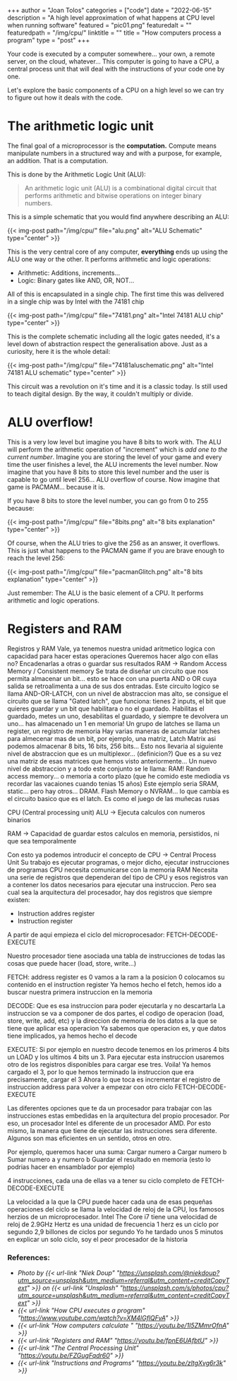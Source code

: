 +++
author = "Joan Tolos"
categories = ["code"]
date = "2022-06-15"
description = "A high level approximation of what happens at CPU level when running software"
featured = "pic01.png"
featuredalt = ""
featuredpath = "/img/cpu/"
linktitle = ""
title = "How computers process a program"
type = "post"
+++

Your code is executed by a computer somewhere... your own, a remote server, on the cloud, whatever... This computer is going to have a CPU, a central process unit that will deal with the instructions of your code one by one.

Let's explore the basic components of a CPU on a high level so we can try to figure out how it deals with the code.

# The arithmetic logic unit

The final goal of a microprocessor is the **computation.** Compute means manipulate numbers in a structured way and with a purpose, for example, an addition. That is a computation.

This is done by the Arithmetic Logic Unit (ALU):

> An arithmetic logic unit (ALU) is a combinational digital circuit that performs arithmetic and bitwise operations on integer binary numbers.

This is a simple schematic that you would find anywhere describing an ALU:

{{< img-post path="/img/cpu/" file="alu.png" alt="ALU Schematic" type="center" >}}

This is the very central core of any computer, **everything** ends up using the ALU one way or the other. It performs arithmetic and logic operations:

- Arithmetic: Additions, increments...
- Logic: Binary gates like AND, OR, NOT...

All of this is encapsulated in a single chip. The first time this was delivered in a single chip was by Intel with the 74181 chip

{{< img-post path="/img/cpu/" file="74181.png" alt="Intel 74181 ALU chip" type="center" >}}

This is the complete schematic including all the logic gates needed, it's a level down of abstraction respect the generalisation above. Just as a curiosity, here it is the whole detail:

{{< img-post path="/img/cpu/" file="74181aluschematic.png" alt="Intel 74181 ALU schematic" type="center" >}}

This circuit was a revolution on it's time and it is a classic today. Is still used to teach digital design. By the way, it couldn't multiply or divide.

# ALU overflow!

This is a very low level but imagine you have 8 bits to work with. The ALU will perform the arithmetic operation of "increment" which is _add one to the current number_. Imagine you are storing the level of your game and every time the user finishes a level, the ALU increments the level number. Now imagine that you have 8 bits to store this level number and the user is capable to go until level 256... ALU overflow of course. Now imagine that game is PACMAM... because it is.

If you have 8 bits to store the level number, you can go from 0 to 255 because:

{{< img-post path="/img/cpu/" file="8bits.png" alt="8 bits explanation" type="center" >}}

Of course, when the ALU tries to give the 256 as an answer, it overflows. This is just what happens to the PACMAN game if you are brave enough to reach the level 256:

{{< img-post path="/img/cpu/" file="pacmanGlitch.png" alt="8 bits explanation" type="center" >}}

Just remember: The ALU is the basic element of a CPU. It performs arithmetic and logic operations.

# Registers and RAM

Registros y RAM
Vale, ya tenemos nuestra unidad aritmetico logica con capacidad para hacer estas operaciones
Queremos hacer algo con ellas no? Encadenarlas a otras o guardar sus resultados
RAM -> Random Access Memory / Consistent memory
Se trata de diseñar un circuito que nos permita almacenar un bit... esto se hace con una puerta AND o OR cuya salida se retroalimenta a una de sus dos entradas. Este circuito logico se llama AND-OR-LATCH, con un nivel de abstraccion mas alto, se consigue el circuito que se llama "Gated latch", que funciona: tienes 2 inputs, el bit que quieres guardar y un bit que habilitara o no el guardado. Habilitas el guardado, metes un uno, desabilitas el guardado, y siempre te devolvera un uno... has almacenado un 1 en memoria!
Un grupo de latches se llama un register, un registro de memoria
Hay varias maneras de acumular latches para almecenar mas de un bit, por ejemplo, una matriz, Latch Matrix asi podemos almacenar 8 bits, 16 bits, 256 bits...
Esto nos llevaria al siguiente nivel de abstraccion que es un multiplexor... (definicion?)
Que es a su vez una matriz de esas matrices que hemos visto anteriormente...
Un nuevo nivel de abstraccion y a todo este conjunto se le llama: RAM!
Random access memory... o memoria a corto plazo (que he comido este mediodia vs recordar las vacaiones cuando tenias 15 años)
Este ejemplo seria SRAM, static... pero hay otros... DRAM. Flash Memory o NVRAM... lo que cambia es el circuito basico que es el latch.
Es como el juego de las muñecas rusas

CPU (Central processing unit)
ALU -> Ejecuta calculos con numeros binarios

RAM -> Capacidad de guardar estos calculos en memoria, persistidos, ni que sea temporalmente

Con esto ya podemos introducir el concepto de CPU -> Central Process Unit
Su trabajo es ejecutar programas, o mejor dicho, ejecutar instrucciones de programas
CPU necesita comunicarse con la memoria RAM
Necesita una serie de registros que dependeran del tipo de CPU y esos registros van a contener los datos necesarios para ejecutar una instruccion. Pero sea cual sea la arquitectura del procesador, hay dos registros que siempre existen:
- Instruction addres register
- Instruction register

A partir de aqui empieza el ciclo del microprocesador: FETCH-DECODE-EXECUTE

Nuestro procesador tiene asociada una tabla de instrucciones de todas las cosas que puede hacer (load, store, write...)

FETCH:
address register es 0
vamos a la ram a la posicion 0
colocamos su contenido en el instruction register
Ya hemos hecho el fetch, hemos ido a buscar nuestra primera instruccion en la memoria

DECODE:
Que es esa instruccion para poder ejecutarla y no descartarla
La instruccion se va a componer de dos partes, el codigo de operacion (load, store, write, add, etc) y la direccion de memoria de los datos a la que se tiene que aplicar esa operacion
Ya sabemos que operacion es, y que datos tiene implicados, ya hemos hecho el decode

EXECUTE:
Si por ejemplo en nuestro decode tenemos en los primeros 4 bits un LOAD y los ultimos 4 bits un 3. Para ejecutar esta instruccion usaremos otro de los registros disponibles para cargar ese tres.
Voila! Ya hemos cargado el 3, por lo que hemos terminado la instruccion que era precisamente, cargar el 3
Ahora lo que toca es incrementar el registro de instruccion address para volver a empezar con otro ciclo FETCH-DECODE-EXECUTE

Las diferentes opciones que te da un procesador para trabajar con las instrucciones estas embedidas en la arquitectura del propio procesador. Por eso, un procesador Intel es diferente de un procesador AMD. Por esto mismo, la manera que tiene de ejecutar las instrucciones sera diferente.
Algunos son mas eficientes en un sentido, otros en otro.

Por ejemplo, queremos hacer una suma:
Cargar numero a
Cargar numero b
Sumar numero a y numero b
Guardar el resultado en memoria
(esto lo podrias hacer en ensamblador por ejemplo)

4 instrucciones, cada una de ellas va a tener su ciclo completo de FETCH-DECODE-EXECUTE

La velocidad a la que la CPU puede hacer cada una de esas pequeñas operaciones del ciclo se llama la velocidad de reloj de la CPU, los famosos herzios de un microprocesador.
Intel The Core i7 tiene una velocidad de reloj de 2.9GHz Hertz es una unidad de frecuencia
1 herz es un ciclo por segundo
2,9 billones de ciclos por segundo
Yo he tardado unos 5 minutos en explicar un solo ciclo, soy el peor procesador de la historia


### References:
* _Photo by {{< url-link "Niek Doup" "https://unsplash.com/@niekdoup?utm_source=unsplash&utm_medium=referral&utm_content=creditCopyText" >}} on {{< url-link "Unsplash" "https://unsplash.com/s/photos/cpu?utm_source=unsplash&utm_medium=referral&utm_content=creditCopyText" >}}_
* _{{< url-link "How CPU executes a program" "https://www.youtube.com/watch?v=XM4lGflQFvA" >}}_
* _{{< url-link "How computers calculate " "https://youtu.be/1I5ZMmrOfnA" >}}_
* _{{< url-link "Registers and RAM" "https://youtu.be/fpnE6UAfbtU" >}}_
* _{{< url-link "The Central Processing Unit" "https://youtu.be/FZGugFqdr60" >}}_
* _{{< url-link "Instructions and Programs" "https://youtu.be/zltgXvg6r3k" >}}_
